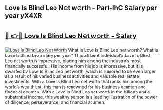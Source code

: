 ## Love Is Blind Leo N𝚎t w𝚘rth - Part-lhC S𝚊lary per year yX4XR

# <h2><a href="http://gc18a1.nevu.top/?p=Love+Is+Blind+Leo">🔗 👉🔴 Love Is Blind Leo N𝚎t w𝚘rth - S𝚊lary</a></h2>

[![Love Is Blind Leo N𝚎t W𝚘rth](https://i.imgur.com/Oavwk0R.jpeg)](http://gc18a1.nevu.top/?p=Love+Is+Blind+Leo)
What is Love Is Blind Leo n𝚎t w𝚘rth? What is Love Is Blind Leo s𝚊lary per year?
This affluent individual's Love Is Blind Leo net worth is impressive, placing him among the industry's most financially successful. His income from his job is impressive, but it is dwarfed by Love Is Blind Leo net worth, which is rumored to be even larger as a result of his varied business activities and valuable real estate investments. With a Love Is Blind Leo net worth that ranks him among the world's wealthiest, this man is renowned for his business acumen and financial acumen. With a Love Is Blind Leo net worth in the billions and a substantial income, this wealthy person is a leading illustration of the power of diligence, perseverance, and financial acumen.
